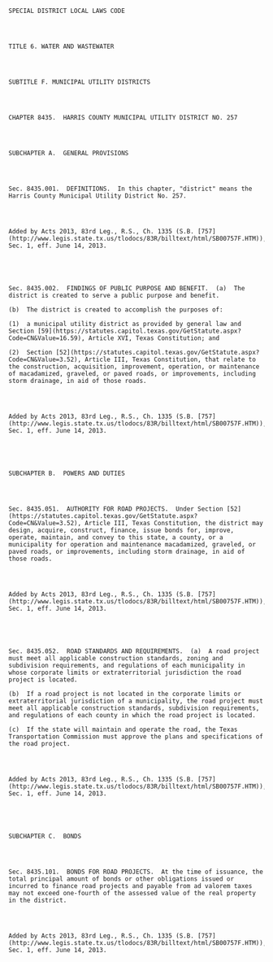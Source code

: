 ﻿
    
    
    	
    					
    
    
    SPECIAL DISTRICT LOCAL LAWS CODE
    
      
    
    
    TITLE 6. WATER AND WASTEWATER
    
      
    
    
    SUBTITLE F. MUNICIPAL UTILITY DISTRICTS
    
      
    
    
    CHAPTER 8435.  HARRIS COUNTY MUNICIPAL UTILITY DISTRICT NO. 257
    
      
    
    
    SUBCHAPTER A.  GENERAL PROVISIONS
    
      
    
    
    Sec. 8435.001.  DEFINITIONS.  In this chapter, "district" means the Harris County Municipal Utility District No. 257.
    
    
    
    
    Added by Acts 2013, 83rd Leg., R.S., Ch. 1335 (S.B. [757](http://www.legis.state.tx.us/tlodocs/83R/billtext/html/SB00757F.HTM)), Sec. 1, eff. June 14, 2013.
    
    
    
    
    
    Sec. 8435.002.  FINDINGS OF PUBLIC PURPOSE AND BENEFIT.  (a)  The district is created to serve a public purpose and benefit.
    
    (b)  The district is created to accomplish the purposes of:
    
    (1)  a municipal utility district as provided by general law and Section [59](https://statutes.capitol.texas.gov/GetStatute.aspx?Code=CN&Value=16.59), Article XVI, Texas Constitution; and
    
    (2)  Section [52](https://statutes.capitol.texas.gov/GetStatute.aspx?Code=CN&Value=3.52), Article III, Texas Constitution, that relate to the construction, acquisition, improvement, operation, or maintenance of macadamized, graveled, or paved roads, or improvements, including storm drainage, in aid of those roads.
    
    
    
    
    Added by Acts 2013, 83rd Leg., R.S., Ch. 1335 (S.B. [757](http://www.legis.state.tx.us/tlodocs/83R/billtext/html/SB00757F.HTM)), Sec. 1, eff. June 14, 2013.
    
    
    
    
    
    SUBCHAPTER B.  POWERS AND DUTIES
    
      
    
    
    Sec. 8435.051.  AUTHORITY FOR ROAD PROJECTS.  Under Section [52](https://statutes.capitol.texas.gov/GetStatute.aspx?Code=CN&Value=3.52), Article III, Texas Constitution, the district may design, acquire, construct, finance, issue bonds for, improve, operate, maintain, and convey to this state, a county, or a municipality for operation and maintenance macadamized, graveled, or paved roads, or improvements, including storm drainage, in aid of those roads.
    
    
    
    
    Added by Acts 2013, 83rd Leg., R.S., Ch. 1335 (S.B. [757](http://www.legis.state.tx.us/tlodocs/83R/billtext/html/SB00757F.HTM)), Sec. 1, eff. June 14, 2013.
    
    
    
    
    
    Sec. 8435.052.  ROAD STANDARDS AND REQUIREMENTS.  (a)  A road project must meet all applicable construction standards, zoning and subdivision requirements, and regulations of each municipality in whose corporate limits or extraterritorial jurisdiction the road project is located.
    
    (b)  If a road project is not located in the corporate limits or extraterritorial jurisdiction of a municipality, the road project must meet all applicable construction standards, subdivision requirements, and regulations of each county in which the road project is located.
    
    (c)  If the state will maintain and operate the road, the Texas Transportation Commission must approve the plans and specifications of the road project.
    
    
    
    
    Added by Acts 2013, 83rd Leg., R.S., Ch. 1335 (S.B. [757](http://www.legis.state.tx.us/tlodocs/83R/billtext/html/SB00757F.HTM)), Sec. 1, eff. June 14, 2013.
    
    
    
    
    
    SUBCHAPTER C.  BONDS
    
      
    
    
    Sec. 8435.101.  BONDS FOR ROAD PROJECTS.  At the time of issuance, the total principal amount of bonds or other obligations issued or incurred to finance road projects and payable from ad valorem taxes may not exceed one-fourth of the assessed value of the real property in the district.
    
    
    
    
    Added by Acts 2013, 83rd Leg., R.S., Ch. 1335 (S.B. [757](http://www.legis.state.tx.us/tlodocs/83R/billtext/html/SB00757F.HTM)), Sec. 1, eff. June 14, 2013.
    
    
    
    
    				
